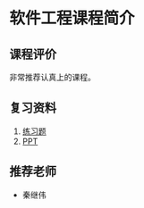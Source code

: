 # 软件工程课程简介

## 课程评价

非常推荐认真上的课程。
<!-- 无尽的画图，厚重的砖头。

理了一遍 PPT ，发现 PPT 的结构就是依托，软件工程最大、最核心、最本质的要求，我认为是通俗易懂，不论是项目代码、文档、算法。然而软件工程的教学往往不是这样，无尽的、乱七八糟的、通常他们自己也不太清楚的概念，会被僵硬的塞到正在低头玩手机的学生耳中，在期末时让学生们回味无穷。

放图为证

![alt text](image.png) -->

## 复习资料
1. [练习题](https://github.com/Indolent-Kawhi/XJU-Computing-Heart/tree/master/%E8%AF%BE%E7%A8%8B%E8%B5%84%E6%96%99/%E8%BD%AF%E4%BB%B6%E5%B7%A5%E7%A8%8B)
2. [PPT](https://github.com/Indolent-Kawhi/XJU-Computing-Heart/tree/master/%E8%AF%BE%E7%A8%8B%E8%B5%84%E6%96%99/%E8%BD%AF%E4%BB%B6%E5%B7%A5%E7%A8%8B/PPT)

## 推荐老师
- 秦继伟

<script src="https://giscus.app/client.js"
        data-repo="SunSeaLucky/xju-course-wiki"
        data-repo-id="R_kgDONf4gSg"
        data-category="Announcements"
        data-category-id="DIC_kwDONf4gSs4ClXwK"
        data-mapping="pathname"
        data-strict="0"
        data-reactions-enabled="1"
        data-emit-metadata="0"
        data-input-position="bottom"
        data-theme="light"
        data-lang="zh-CN"
        crossorigin="anonymous"
        async>
</script>